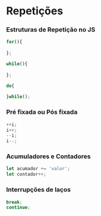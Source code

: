 # Repetições

### Estruturas de Repetição no JS

```js
for(){
    
};

while(){
    
};

do{
    
}while();
```

### Pré fixada ou Pós fixada

```js
++i;
i++;
--i;
i--;
```

### Acumuladores e Contadores

```js
let acumador += 'valor';
let contador++;
```

### Interrupções de laços

```js
break;
continue;
```

